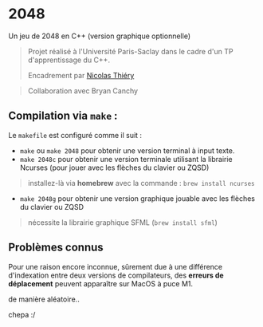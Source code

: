 # 2048
Un jeu de 2048 en C++ (version graphique optionnelle)

> Projet réalisé à l'Université Paris-Saclay dans le cadre d'un TP d'apprentissage du C++.
>
> Encadrement par <a href="https://github.com/nthiery">Nicolas Thiéry</a>

> Collaboration avec Bryan Canchy

## Compilation via `make` :

Le `makefile` est configuré comme il suit :

- `make` ou `make 2048` pour obtenir une version terminal à input texte.
- `make 2048c` pour obtenir une version terminale utilisant la librairie Ncurses (pour jouer avec les flèches du clavier ou ZQSD)
> installez-là via **homebrew** avec la commande : `brew install ncurses`
- `make 2048g` pour obtenir une version graphique jouable avec les flèches du clavier ou ZQSD
> nécessite la librairie graphique SFML (`brew install sfml`)

## Problèmes connus

Pour une raison encore inconnue, sûrement due à une différence d'indexation entre deux versions de compilateurs, des **erreurs de déplacement** peuvent apparaître sur MacOS à puce M1.

de manière aléatoire..

chepa :/
